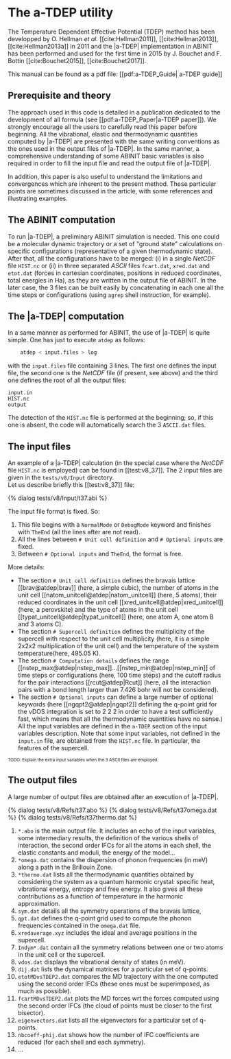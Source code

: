 # The a-TDEP utility  

The Temperature Dependent Effective Potential (TDEP) method
has been developped by O. Hellman *et al.* [[cite:Hellman2011]],
[[cite:Hellman2013]], [[cite:Hellman2013a]] in 2011 and the |a-TDEP| implementation
in ABINIT has been performed and used for the first time in 2015 by
J. Bouchet and F. Bottin [[cite:Bouchet2015]], [[cite:Bouchet2017]].

This manual can be found as a pdf file: [[pdf:a-TDEP_Guide| a-TDEP guide]]

## Prerequisite and theory

The approach used in this code is detailed in a publication dedicated to the development
of all formula (see [[pdf:a-TDEP_Paper|a-TDEP paper]]). We strongly encourage all the users to carefully read
this paper before beginning. All the vibrational, elastic and thermodynamic
quantities computed by |a-TDEP| are
presented with the same writing conventions as the ones used in the output files of |a-TDEP|.
In the same manner, a comprehensive understanding of some ABINIT basic variables is also required
in order to fill the input file and read the output file of |a-TDEP|.

In addition, this paper is also useful to understand
the limitations and convergences which are inherent to the present method.
These particular points are sometimes discussed in the
article, with some references and illustrating examples.

## The ABINIT computation

To run |a-TDEP|, a preliminary
ABINIT simulation is needed. This one could be a molecular dynamic trajectory
or a set of "ground state" calculations on specific configurations (representative of a given thermodynamic state).
After that, all the configurations have to be merged:
(i) in a single *NetCDF* file `HIST.nc` or (ii) in three separated *ASCII* files `fcart.dat`, `xred.dat` and
`etot.dat` (forces in cartesian coordinates, positions in reduced coordinates, total energies in Ha),
as they are written in the output file of ABINIT. In the later case, the 3 files can be built easily
by concatenating in each one all the time steps or configurations (using `agrep` shell instruction, for example).

## The |a-TDEP| computation

In a same manner as performed for ABINIT, the use of |a-TDEP| is quite simple. 
One has just to execute `atdep` as follows:

```sh
    atdep < input.files > log
```

with the `input.files` file containing 3 lines. The first one defines the input
file, the second one is the *NetCDF* file (if present, see above) and the third one
defines the root of all the output files:

    input.in
    HIST.nc
    output

The detection of the `HIST.nc` file is performed at the beginning; so, if this
one is absent, the code will automatically search the 3 `ASCII.dat` files.

## The input files

An example of a |a-TDEP|  calculation (in the special case where the *NetCDF* file `HIST.nc` is employed)
can be found in [[test:v8_37]]. The 2 input files are
given in the `tests/v8/Input` directory.  
Let us describe briefly this [[test:v8_37]] file:

{% dialog tests/v8/Input/t37.abi %}

The input file format is fixed. So:

1. This file begins with a `NormalMode` or `DebugMode` keyword and finishes with `TheEnd` (all the lines after are not read).
2. All the lines between `# Unit cell definition` and `# Optional inputs` are fixed.
3. Between `# Optional inputs` and `TheEnd`, the format is free.

More details:

* The section `# Unit cell definition` defines the bravais lattice [[brav@atdep|brav]]
  (here, a simple cubic), the number of atoms in the unit cell [[natom_unitcell@atdep|natom_unitcell]]
  (here, 5 atoms), their reduced coordinates in the unit cell [[xred_unitcell@atdep|xred_unitcell]]
  (here, a perovskite) and the type of atoms in the unit cell [[typat_unitcell@atdep|typat_unitcell]]
  (here, one atom A, one atom B and 3 atoms C).
* The section `# Supercell definition` defines the multiplicity of the
  supercell with respect to the unit cell multiplicity (here, it is a simple
  2x2x2 multiplication of the unit cell) and the temperature of the system
  temperature(here, 495.05 K).
* The section `# Computation details` defines the range [[nstep_max@atdep|nstep_max]]...[[nstep_min@atdep|nstep_min]]
  of time steps or configurations (here, 100 time steps) and the
  cutoff radius for the pair interactions [[rcut@atdep|Rcut]] (here, all the interaction pairs
  with a bond length larger than 7.426 bohr will not be considered).
* The section `# Optional inputs` can define a large number of optional
  keywords (here [[ngqpt2@atdep|ngqpt2]] defining the q-point grid for the vDOS integration
  is set to 2 2 2 in order to have a test sufficiently fast, which means that
  all the thermodynamic quantities have no sense.)
All the input variables are defined in the `a-TDEP` section of the input variables description.
Note that some input variables, not defined in the `input.in` file, are obtained
from the `HIST.nc` file. In particular, the features of the supercell.

<sub><sup>TODO: Explain the extra input variables when the 3 ASCII files are employed.</sup></sub>

## The output files

A large number of output files are obtained after an execution of |a-TDEP|.

{% dialog tests/v8/Refs/t37.abo %}
{% dialog tests/v8/Refs/t37omega.dat %}
{% dialog tests/v8/Refs/t37thermo.dat %}

1. `*.abo` is the main output file. It includes an echo of the input variables,
   some intermediary results, the definition of the various shells of interaction,
   the second order IFCs for all the atoms in each shell, the elastic constants and moduli,
   the energy of the model...
2. `*omega.dat` contains the dispersion of phonon frequencies (in meV) along a path in the Brillouin Zone.
3. `*thermo.dat` lists all the thermodynamic quantities obtained by considering
   the system as a quantum harmonic crystal: specific heat, vibrational
   energy, entropy and free energy. It also gives all these contributions as a
   function of temperature in the harmonic approximation.
4. `sym.dat` details all the symmetry operations of the bravais lattice,
5. `qpt.dat` defines the q-point grid used to compute the phonon frequencies
   contained in the `omega.dat` file.
6. `xredaverage.xyz` includes the ideal and average positions in the supercell.
7. `Indym*.dat` contain all the symmetry relations between one or two atoms
   in the unit cell or the supercell.
8. `vdos.dat` displays the vibrational density of states (in meV).
9. `dij.dat` lists the dynamical matrices for a particular set of q-points.
10. `etotMDvsTDEP2.dat` compares the MD trajectory with the one computed
    using the second order IFCs (these ones must be superimposed, as much
    as possible).
11. `fcartMDvsTDEP2.dat` plots the MD forces wrt the forces computed using
    the second order IFCs (the cloud of points must be closer to the first bisector).
12. `eigenvectors.dat` lists all the eigenvectors for a particular set of q-points.
13. `nbcoeff-phij.dat` shows how the number of IFC coefficients are reduced (for each shell and each symmetry).
14. ...

